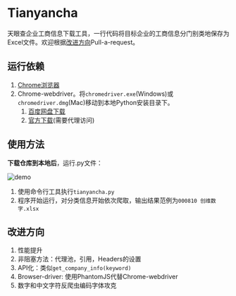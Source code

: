 # Tianyancha
天眼查企业工商信息下载工具，一行代码将目标企业的工商信息分门别类地保存为Excel文件。欢迎根据[改进方向](https://github.com/qzcool/Tianyancha#%E6%94%B9%E8%BF%9B%E6%96%B9%E5%90%91)Pull-a-request。

## 运行依赖
1. [Chrome浏览器](https://www.google.com/chrome/)
2. Chrome-webdriver。将`chromedriver.exe`(Windows)或`chromedriver.dmg`(Mac)移动到本地Python安装目录下。
    1. [百度网盘下载](https://pan.baidu.com/s/1zMSlbRtL6RHhJdp0NL0bcg)
    2. [官方下载](https://sites.google.com/a/chromium.org/chromedriver/downloads)(需要代理访问)

## 使用方法
**下载仓库到本地后**，运行.py文件：

![demo](https://user-images.githubusercontent.com/10396208/40413412-5875fa46-5ea8-11e8-975a-546290cb746c.gif)

1. 使用命令行工具执行`tianyancha.py`
3. 程序开始运行，对分类信息开始依次爬取，输出结果范例为`000810 创维数字.xlsx`

## 改进方向
1. 性能提升
  1. 非阻塞方法：代理池，引用，Headers的设置
2. API化：类似`get_company_info(keyword)`
3. Browser-driver: 使用PhantomJS代替Chrome-webdriver
4. 数字和中文字符反爬虫编码字体攻克
